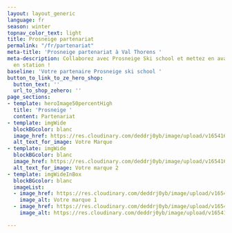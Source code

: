 ```yaml
---
layout: layout_generic
language: fr
season: winter
topnav_color_text: light
title: Prosneige partenariat
permalink: "/fr/partenariat"
meta-title: 'Prosneige partenariat à Val Thorens '
meta-description: Collaborez avec Prosneige Ski school et mettez en avant votre marque
  en station !
baseline: 'Votre partenaire Prosneige ski school '
button_to_link_to_ze_hero_shop:
  button_text: ''
  url_to_shop_zehero: ''
page_sections:
- template: heroImage50percentHigh
  title: 'Prosneige '
  content: Partenariat
- template: imgWide
  blockBGcolor: blanc
  image_href: https://res.cloudinary.com/deddrj0yb/image/upload/v1654169842/website/Partenaires/Lego/presentation/Votremarque_jardin_enfant2.jpg
  alt_text_for_image: Votre Marque
- template: imgWide
  blockBGcolor: blanc
  image_href: https://res.cloudinary.com/deddrj0yb/image/upload/v1654169842/website/Partenaires/Lego/presentation/Votremarque_jardin_enfant.jpg
  alt_text_for_image: Votre marque 2
- template: imgWideInBox
  blockBGcolor: blanc
  imageList:
  - image_href: https://res.cloudinary.com/deddrj0yb/image/upload/v1654169842/website/Partenaires/Lego/presentation/Votremarque_jardin_enfant2.jpg
    image_alt: Votre marque 1
  - image_href: https://res.cloudinary.com/deddrj0yb/image/upload/v1654169842/website/Partenaires/Lego/presentation/Votremarque_jardin_enfant.jpg
    image_alt: https://res.cloudinary.com/deddrj0yb/image/upload/v1654169842/website/Partenaires/Lego/presentation/Votremarque_jardin_enfant.jpg

---
```

